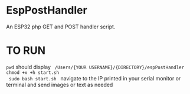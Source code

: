 # EspPostHandler
An ESP32 php GET and POST handler script. 

<h1>TO RUN </h1>
<code>pwd</code> should display <code> /Users/{YOUR USERNAME}/{DIRECTORY}/espPostHandler</code> <br/>
<code>chmod +x +h start.sh </code> <br/>
<code> sudo bash start.sh </code>
navigate to the IP printed in your serial monitor or terminal and send images or text as needed
